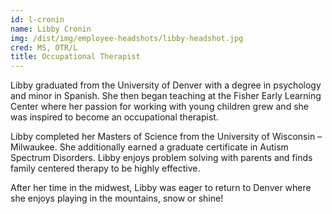```yaml
---
id: l-cronin
name: Libby Cronin
img: /dist/img/employee-headshots/libby-headshot.jpg
cred: MS, OTR/L
title: Occupational Therapist
---
```


Libby graduated from the University of Denver with a degree in psychology and minor in Spanish. She then began teaching at the Fisher Early Learning Center where her passion for working with young children grew and she was inspired to become an occupational therapist.

Libby completed her Masters of Science from the University of Wisconsin – Milwaukee. She additionally earned a graduate certificate in Autism Spectrum Disorders. Libby enjoys problem solving with parents and finds family centered therapy to be highly effective.

After her time in the midwest, Libby was eager to return to Denver where she enjoys playing in the mountains, snow or shine!
